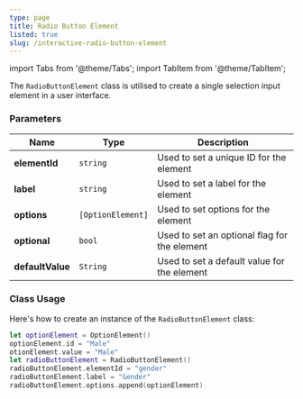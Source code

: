 ```yaml
---
type: page
title: Radio Button Element
listed: true
slug: /interactive-radio-button-element
---
```


import Tabs from '@theme/Tabs';
import TabItem from '@theme/TabItem';

The `RadioButtonElement` class is utilised to create a single selection input element in a user interface.

### Parameters

| Name             | Type              | Description                                  |
| ---------------- | ----------------- | -------------------------------------------- |
| **elementId**    | `string`          | Used to set a unique ID for the element      |
| **label**        | `string`          | Used to set a label for the element          |
| **options**      | `[OptionElement]` | Used to set options for the element          |
| **optional**     | `bool`            | Used to set an optional flag for the element |
| **defaultValue** | `String`          | Used to set a default value for the element  |

### Class Usage

Here's how to create an instance of the `RadioButtonElement` class:
<Tabs>
<TabItem value="Swift" label="Swift">

```swift
let optionElement = OptionElement()
optionElement.id = "Male"
otionElement.value = "Male"
let radioButtonElement = RadioButtonElement()
radioButtonElement.elementId = "gender"
radioButtonElement.label = "Gender"
radioButtonElement.options.append(optionElement)
```

</TabItem>
</Tabs>
